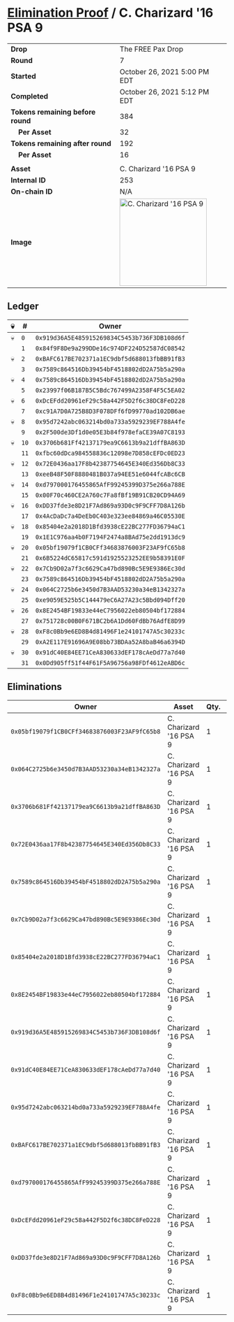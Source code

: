 # [Elimination Proof](./readme.md) / C. Charizard &#039;16 PSA 9

|||
|---|---|
| **Drop** | The FREE Pax Drop |
| **Round** | 7 |
| **Started** | October 26, 2021 5:00 PM EDT |
| **Completed** | October 26, 2021 5:12 PM EDT |
| **Tokens remaining before round** | 384 |
| **&nbsp;&nbsp;&nbsp;&nbsp;Per Asset** | 32 |
| **Tokens remaining after round** | 192 |
| **&nbsp;&nbsp;&nbsp;&nbsp;Per Asset** | 16 |
| | |
| **Asset** | C. Charizard &#039;16 PSA 9 |
| **Internal ID** | 253 |
| **On-chain ID** | N/A |
| **Image** | <img src="https://tcdn.blokpax.com/94aa4804-2e3e-4347-abfc-7e2c2acef43a/0d7f37394c035e2040735e659c5e3aa4b410ce483282454f0238733451c69077.jpg" height="200" alt="C. Charizard &#039;16 PSA 9" /> |

## Ledger

| 💀 | # | Owner |
| --- | --- | --- |
| 💀 | `0` | `0x919d36A5E485915269834C5453b736F3DB108d6f` |
|  | `1` | `0x84f9F8De9a299DDe16c974DF224D52587dC08542` |
| 💀 | `2` | `0xBAFC617BE702371a1EC9dbf5d688013fbBB91fB3` |
|  | `3` | `0x7589c864516Db39454bF4518802dD2A75b5a290a` |
| 💀 | `4` | `0x7589c864516Db39454bF4518802dD2A75b5a290a` |
|  | `5` | `0x23997f06B187B5C5Bdc767499A2358F4F5C5EA02` |
| 💀 | `6` | `0xDcEFdd20961eF29c58a442F5D2f6c38DC8FeD228` |
|  | `7` | `0xc91A7D0A725B8D3F078DFf6fD99770ad102DB6ae` |
| 💀 | `8` | `0x95d7242abc063214bd0a733a5929239EF788A4fe` |
|  | `9` | `0x2F500de3Df1d0e05E3b84f978efaCE39A07C8193` |
| 💀 | `10` | `0x3706b681Ff42137179ea9C6613b9a21dffBA863D` |
|  | `11` | `0xfbc60dDca984558836c12098e7D858cEFDc0ED23` |
| 💀 | `12` | `0x72E0436aa17F8b42387754645E340Ed356Db8C33` |
|  | `13` | `0xeeB48F50F8880481B037a94EE51e6044fcABc6CB` |
| 💀 | `14` | `0xd797000176455865AfF99245399D375e266a788E` |
|  | `15` | `0x00F70c460CE2A760c7Fa8fBf19B91CB20CD94A69` |
| 💀 | `16` | `0xDD37fde3e8D21F7Ad869a93D0c9F9CFF7D8A126b` |
|  | `17` | `0x4AcDaDc7a4DeEb0C403e323ee84869a46C05530E` |
| 💀 | `18` | `0x85404e2a2018D1Bfd3938cE22BC277FD36794aC1` |
|  | `19` | `0x1E1C976aa4b0F7194F2474a8BAd75e2dd1913dc9` |
| 💀 | `20` | `0x05bf19079f1CB0CFf34683876003F23AF9fC65b8` |
|  | `21` | `0x6B5224dC65817c591d1925523252EE9b58391E0F` |
| 💀 | `22` | `0x7Cb9D02a7f3c6629Ca47bd890Bc5E9E9386Ec30d` |
|  | `23` | `0x7589c864516Db39454bF4518802dD2A75b5a290a` |
| 💀 | `24` | `0x064C2725b6e3450d7B3AAD53230a34eB1342327a` |
|  | `25` | `0xe9059E525b5C144479eC6A27A23c5Bbd094Dff20` |
| 💀 | `26` | `0x8E2454BF19833e44eC7956022eb80504bf172884` |
|  | `27` | `0x751728c00B0F671BC2b6A1Dd60FdBb76AdfE8D99` |
| 💀 | `28` | `0xF8c0Bb9e6ED8B4d81496F1e24101747A5c30233c` |
|  | `29` | `0xA2E117E91696A9E08bb73BDAa52A8baB46a6394D` |
| 💀 | `30` | `0x91dC40E84EE71CeA830633dEF178cAeDd77a7d40` |
|  | `31` | `0x0Dd905ff51f44F61F5A96756a98FDf4612eABD6c` |


## Eliminations

| Owner | Asset | Qty. | Transaction |
| --- | --- | --- | --- |
| `0x05bf19079f1CB0CFf34683876003F23AF9fC65b8` | C. Charizard '16 PSA 9 | 1 | [Polygonscan](https://polygonscan.com/tx/0xaf7b555c5dcca4a5aa0ae1f66ddbf5df2b497e374b62d67235b36eeebf80af62) |
| `0x064C2725b6e3450d7B3AAD53230a34eB1342327a` | C. Charizard '16 PSA 9 | 1 | [Polygonscan](https://polygonscan.com/tx/0x776593f32dbe596bb900432de497a40c3eefdcad105b3926b597469e5e6bbe80) |
| `0x3706b681Ff42137179ea9C6613b9a21dffBA863D` | C. Charizard '16 PSA 9 | 1 | [Polygonscan](https://polygonscan.com/tx/0xa94e21c918e4f098730ed40ce2efa77464fcc9c8401536ec1b6bda88bcb99504) |
| `0x72E0436aa17F8b42387754645E340Ed356Db8C33` | C. Charizard '16 PSA 9 | 1 | [Polygonscan](https://polygonscan.com/tx/0x46b381cb26519e608ea9c28c7606af12a3bd032c69c225ee85f79952b6a6baee) |
| `0x7589c864516Db39454bF4518802dD2A75b5a290a` | C. Charizard '16 PSA 9 | 1 | [Polygonscan](https://polygonscan.com/tx/0x0e7836ebbc9430efde2ec900121f9eae836792449129564512101d860251cc53) |
| `0x7Cb9D02a7f3c6629Ca47bd890Bc5E9E9386Ec30d` | C. Charizard '16 PSA 9 | 1 | [Polygonscan](https://polygonscan.com/tx/0x21bd072f34b4862fe484e0a79fd557b2ae8bf4fe7e15d9d5f69932f05508cbc0) |
| `0x85404e2a2018D1Bfd3938cE22BC277FD36794aC1` | C. Charizard '16 PSA 9 | 1 | [Polygonscan](https://polygonscan.com/tx/0xfa7372fa506845b1c9af9df971a5e8792abfbeb288c39352ef7468ff2fba546e) |
| `0x8E2454BF19833e44eC7956022eb80504bf172884` | C. Charizard '16 PSA 9 | 1 | [Polygonscan](https://polygonscan.com/tx/0x249664c34a69b23c159c9fa1f0a820a51f7df5742a5419744bd525039034a761) |
| `0x919d36A5E485915269834C5453b736F3DB108d6f` | C. Charizard '16 PSA 9 | 1 | [Polygonscan](https://polygonscan.com/tx/0x7d9533940fbec90b31319f824c9e44ac255790da0089a8556295c6b0ad02a0ea) |
| `0x91dC40E84EE71CeA830633dEF178cAeDd77a7d40` | C. Charizard '16 PSA 9 | 1 | [Polygonscan](https://polygonscan.com/tx/0xb16c53bd6b0581fe250a5bea19f6360e97f411acd4bc337bdc8d2ef2bcdf3966) |
| `0x95d7242abc063214bd0a733a5929239EF788A4fe` | C. Charizard '16 PSA 9 | 1 | [Polygonscan](https://polygonscan.com/tx/0x08baeab49c286b7557d26bc779c6f45802311e1c0bdb88a5dcfe9ae07df6901a) |
| `0xBAFC617BE702371a1EC9dbf5d688013fbBB91fB3` | C. Charizard '16 PSA 9 | 1 | [Polygonscan](https://polygonscan.com/tx/0x7fb61866048f45472bca71e4b5fdd862e3d11bce6f03c97de975fdfe17feb598) |
| `0xd797000176455865AfF99245399D375e266a788E` | C. Charizard '16 PSA 9 | 1 | [Polygonscan](https://polygonscan.com/tx/0x22410ff961a6a18c77d7ed72a3a3e6e61349be92cfe965fa4e6feee8ff114137) |
| `0xDcEFdd20961eF29c58a442F5D2f6c38DC8FeD228` | C. Charizard '16 PSA 9 | 1 | [Polygonscan](https://polygonscan.com/tx/0x48217341a6741fd862225e0d7504d599729e2088e33c4ea5f180db9e09e45084) |
| `0xDD37fde3e8D21F7Ad869a93D0c9F9CFF7D8A126b` | C. Charizard '16 PSA 9 | 1 | [Polygonscan](https://polygonscan.com/tx/0x821b17fa4cd38e867206874f4b572c2f69494d089198f41f2af4ebe0b3251756) |
| `0xF8c0Bb9e6ED8B4d81496F1e24101747A5c30233c` | C. Charizard '16 PSA 9 | 1 | [Polygonscan](https://polygonscan.com/tx/0xfb3cd6173fbc4ac0aa26e3c7ee665c3ab433a9cf41f3abaaf382031e58c92d91) |
